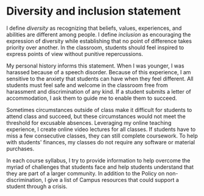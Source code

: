 # Diversity and inclusion statement

I define *diversity* as recognizing that beliefs, values, experiences, and abilities are different among people. I define *inclusion* as encouraging the expression of diversity while establishing that no point of difference takes priority over another. In the classroom, students should feel inspired to express points of view without punitive repercussions.

My personal history informs this statement. When I was younger, I was harassed because of a speech disorder. Because of this experience, I am sensitive to the anxiety that students can have when they feel different. All students must feel safe and welcome in the classroom free from harassment and discrimination of any kind. If a student submits a letter of accommodation, I ask them to guide me to enable them to succeed. 

Sometimes circumstances outside of class make it difficult for students to attend class and succeed, but these circumstances would not meet the threshold for excusable absences. Leveraging my online teaching experience, I create online video lectures for all classes. If students have to miss a few consecutive classes, they can still complete coursework. To help with students' finances, my classes do not require any software or material purchases. 

In each course syllabus, I try to provide information to help overcome the myriad of challenges that students face and help students understand that they are part of a larger community. In addition to the Policy on non-discrimination, I give a list of Campus resources that could support a student through a crisis.


